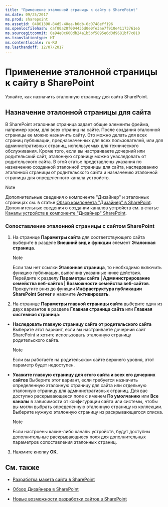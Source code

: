 ```yaml
---
title: "Применение эталонной страницы к сайту в SharePoint"
ms.date: 09/25/2017
ms.prod: sharepoint
ms.assetid: 04861390-84d5-40ea-b0db-6c0748eff196
ms.openlocfilehash: daf00a20f004435d0e0fe3ae7f910e41173761eb
ms.sourcegitcommit: 0a94e0c600db24a1b5bf5895e6d3d9681bf7c810
ms.translationtype: HT
ms.contentlocale: ru-RU
ms.lasthandoff: 12/07/2017
---
```

# <a name="apply-a-master-page-to-a-site-in-sharepoint"></a>Применение эталонной страницы к сайту в SharePoint
Узнайте, как назначить эталонную страницу для сайта SharePoint.
## <a name="mapping-a-master-page-to-a-site"></a>Назначение эталонной страницы для сайта

В SharePoint эталонная страница задает общие элементы фрейма, например хром, для всех страниц на сайте. После создания эталонной страницы ее можно назначить сайту. Это можно делать для всех страниц публикации, предназначенных для всех пользователей, или для административных страниц, используемых для технического обслуживания. Кроме того, если вы настраиваете дочерний или родительский сайт, эталонную страницу можно унаследовать от родительского сайта. В этой статье представлены указания по назначению созданной эталонной страницы для сайта, наследованию эталонной страницы от родительского сайта и назначению эталонной страницы для определенного канала устройств.
  
> [!NOTE]
> Дополнительные сведения о компоненте "Дизайнер" и эталонных страницах см. в статье [Обзор компонента "Дизайнер" в SharePoint](overview-of-design-manager-in-sharepoint.md). Дополнительные сведения о создании каналов устройств см. в статье [Каналы устройств в компоненте "Дизайнер" SharePoint](sharepoint-design-manager-device-channels.md). 
  
    
    


### <a name="to-map-a-master-page-to-a-sharepoint-site"></a>Сопоставление эталонной страницы с сайтом SharePoint


1.  На странице **Параметры сайта** для соответствующего сайта выберите в разделе **Внешний вид и функции** элемент **Эталонная страница**.
    
    > [!NOTE]
    > Если там нет ссылки **Эталонная страница**, то необходимо включить функцию публикации, выполнив указанные ниже действия. Перейдите к разделу **Параметры сайта | Администрирование семейства веб-сайтов | Возможности семейства веб-сайтов**. Прокрутите вниз до функции **Инфраструктура публикации SharePoint Server** и нажмите **Активировать**. 

2. На странице **Параметры главной страницы сайта** выберите один из двух вариантов в разделе **Главная страница сайта** или **Главная системная страница**:
    
  - **Наследовать главную страницу сайта от родительского сайта** Выберите этот вариант, если вы настраиваете дочерний сайт SharePoint и хотите использовать эталонную страницу родительского сайта.
    
    > [!NOTE]
    > Если вы работаете на родительском сайте верхнего уровня, этот параметр будет недоступен. 

  - **Укажите главную страницу для этого сайта и всех его дочерних сайтов** Выберите этот вариант, если требуется назначить определенную эталонную страницу для сайта или отдельную эталонную страницу для административных страниц. Для вас доступно раскрывающееся поле с именем **По умолчанию** или **Все каналы** в зависимости от конфигурации сайта или системы, чтобы вы могли выбрать определенную эталонную страницу из коллекции. Выберите нужную эталонную страницу из раскрывающегося списка.
    
    > [!NOTE]
    > Если настроены какие-либо каналы устройств, будут доступны дополнительные раскрывающиеся поля для дополнительных параметров сопоставления эталонных страниц. 

3. Нажмите кнопку **OK**.
    
  

## <a name="see-also"></a>См. также
<a name="bk_addresources"> </a>


-  [Разработка макета сайта в SharePoint](develop-the-site-design-in-sharepoint.md)
    
  
-  [Обзор Дизайнера в SharePoint](overview-of-design-manager-in-sharepoint.md)
    
  
-  [Новые возможности разработки сайтов в SharePoint](what-s-new-with-sharepoint-site-development.md)
    
  

